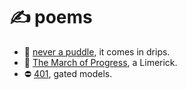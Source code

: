 # ✍ poems

* 📃 [never a puddle](never-a-puddle), it comes in drips.
* 📃 [The March of Progress](the-march-of-progress), a Limerick.
* ⛔ [401](401), gated models.
